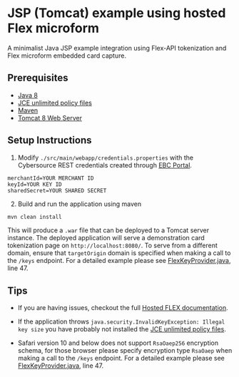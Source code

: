 # JSP (Tomcat) example using hosted Flex microform

A minimalist Java JSP example integration using Flex-API tokenization and Flex microform embedded card capture.

## Prerequisites

- [Java 8](http://www.oracle.com/technetwork/java/javase/downloads/jdk8-downloads-2133151.html)
- [JCE unlimited policy files](http://www.oracle.com/technetwork/java/javase/downloads/jce8-download-2133166.html)
- [Maven](https://maven.apache.org/install.html)
- [Tomcat 8 Web Server](http://tomcat.apache.org)

## Setup Instructions

1. Modify `./src/main/webapp/credentials.properties` with the Cybersource REST credentials created through [EBC Portal](https://ebc2.cybersource.com/).

  ```
  merchantId=YOUR MERCHANT ID
  keyId=YOUR KEY ID
  sharedSecret=YOUR SHARED SECRET
  ```

2. Build and run the application using maven
  ```bash
  mvn clean install
  ```

  This will produce a `.war` file that can be deployed to a Tomcat server instance. The deployed application will serve a demonstration card tokenization page on `http://localhost:8080/`. To serve from a different domain, ensure that `targetOrigin` domain is specified when making a call to the `/keys` endpoint. For a detailed example please see [FlexKeyProvider.java](./src/main/java/com.cybersource/example/FlexKeyProvider.java), line 47.

## Tips

- If you are having issues, checkout the full [Hosted FLEX documentation](https://www.cybersource.com/developers/integration_methods/hosted_flex).

- If the application throws `java.security.InvalidKeyException: Illegal key size` you have probably not installed the [JCE unlimited policy files](http://www.oracle.com/technetwork/java/javase/downloads/jce8-download-2133166.html).

- Safari version 10 and below does not support `RsaOaep256` encryption schema, for those browser please specify encryption type `RsaOaep` when making a call to the `/keys` endpoint.  For a detailed example please see [FlexKeyProvider.java](./src/main/java/com.cybersource/example/FlexKeyProvider.java), line 47.
